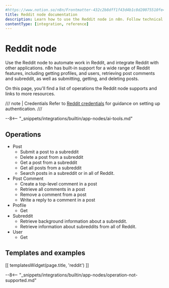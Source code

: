 ```yaml
---
#https://www.notion.so/n8n/Frontmatter-432c2b8dff1f43d4b1c8d20075510fe4
title: Reddit node documentation
description: Learn how to use the Reddit node in n8n. Follow technical documentation to integrate Reddit node into your workflows.
contentType: [integration, reference]
---
```


# Reddit node

Use the Reddit node to automate work in Reddit, and integrate Reddit with other applications. n8n has built-in support for a wide range of Reddit features, including getting profiles, and users, retrieving post comments and subreddit, as well as submitting, getting, and deleting posts. 

On this page, you'll find a list of operations the Reddit node supports and links to more resources.

/// note | Credentials
Refer to [Reddit credentials](/integrations/builtin/credentials/reddit.md) for guidance on setting up authentication. 
///

--8<-- "_snippets/integrations/builtin/app-nodes/ai-tools.md"

## Operations

* Post
    * Submit a post to a subreddit
    * Delete a post from a subreddit
    * Get a post from a subreddit
    * Get all posts from a subreddit
    * Search posts in a subreddit or in all of Reddit.
* Post Comment
    * Create a top-level comment in a post
    * Retrieve all comments in a post
    * Remove a comment from a post
    * Write a reply to a comment in a post
* Profile
    * Get
* Subreddit
    * Retrieve background information about a subreddit.
    * Retrieve information about subreddits from all of Reddit.
* User
    * Get

## Templates and examples

<!-- see https://www.notion.so/n8n/Pull-in-templates-for-the-integrations-pages-37c716837b804d30a33b47475f6e3780 -->
[[ templatesWidget(page.title, 'reddit') ]]

--8<-- "_snippets/integrations/builtin/app-nodes/operation-not-supported.md"
